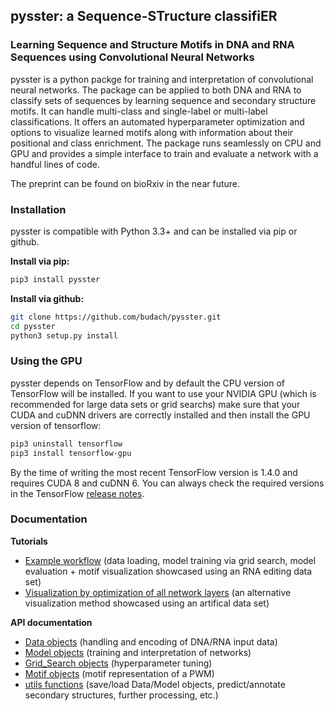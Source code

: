 ## pysster: a Sequence-STructure classifiER
### Learning Sequence and Structure Motifs in DNA and RNA Sequences using Convolutional Neural Networks

pysster is a python packge for training and interpretation of convolutional neural networks. The package can be applied to both DNA and RNA to classify sets of sequences by learning sequence and secondary structure motifs. It can handle multi-class and single-label or multi-label classifications. It offers an automated hyperparameter optimization and options to visualize learned motifs along with information about their positional and class enrichment. The package runs seamlessly on CPU and GPU and provides a simple interface to train and evaluate a network with a handful lines of code.

The preprint can be found on bioRxiv in the near future.

### Installation

pysster is compatible with Python 3.3+ and can be installed via pip or github.

**Install via pip:**

```sh
pip3 install pysster
```
**Install via github:**
```sh
git clone https://github.com/budach/pysster.git
cd pysster
python3 setup.py install
```

### Using the GPU

pysster depends on TensorFlow and by default the CPU version of TensorFlow will be installed. If you want to use your NVIDIA GPU (which is recommended for large data sets or grid searchs) make sure that your CUDA and cuDNN drivers are correctly installed and then install the GPU version of tensorflow:

```sh
pip3 uninstall tensorflow
pip3 install tensorflow-gpu
```

By the time of writing the most recent TensorFlow version is 1.4.0 and requires CUDA 8 and cuDNN 6. You can always check the required versions in the TensorFlow [release notes](https://github.com/tensorflow/tensorflow/releases).


### Documentation

**Tutorials**
* [Example workflow](https://github.com/budach/pysster/tutorials/workflow_rna_editing.ipynb) (data loading, model training via grid search, model evaluation + motif visualization showcased using an RNA editing data set)
* [Visualization by optimization of all network layers](https://github.com/budach/pysster/tutorials/visualize_all_the_things.ipynb) (an alternative visualization method showcased using an artifical data set)

**API documentation**
* [Data objects](https://github.com/budach/pysster/docs/Data.md) (handling and encoding of DNA/RNA input data)
* [Model objects](https://github.com/budach/pysster/docs/Model.md) (training and interpretation of networks)
* [Grid_Search objects](https://github.com/budach/pysster/docs/Grid_Search.md) (hyperparameter tuning)
* [Motif objects](https://github.com/budach/pysster/docs/Motif.md) (motif representation of a PWM)
* [utils functions](https://github.com/budach/pysster/docs/utils.md) (save/load Data/Model objects, predict/annotate secondary structures, further processing, etc.)

